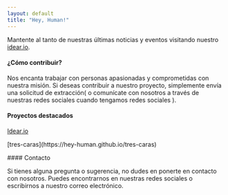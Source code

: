 ```yaml
---
layout: default
title: "Hey, Human!"
---
```



Mantente al tanto de nuestras últimas noticias y eventos visitando nuestro [idear.io](https://hey-human.github.io/jekyll-ideas-sharing-template/).

<div style="margin-top: 1em; margin-bottom: 1em;"></div>

#### ¿Cómo contribuir?
<div style="margin-top: 1em; margin-bottom: 1em;"></div>

Nos encanta trabajar con personas apasionadas y comprometidas con nuestra misión. Si deseas contribuir a nuestro proyecto, simplemente envía una solicitud de extracción( o comunícate con nosotros a través de nuestras redes sociales cuando tengamos redes sociales ).

<div style="margin-top: 1em; margin-bottom: 1em;"></div>

#### Proyectos destacados

<div style="margin-top: 1em; margin-bottom: 1em;"></div>

[Idear.io](https://hey-human.github.io/idear.io)
<div style="margin-top: 1em; margin-bottom: 1em;"></div>
[tres-caras](https://hey-human.github.io/tres-caras)

<div style="margin-top: 1em; margin-bottom: 1em;"></div>
#### Contacto
<div style="margin-top: 1em; margin-bottom: 1em;"></div>
Si tienes alguna pregunta o sugerencia, no dudes en ponerte en contacto con nosotros. Puedes encontrarnos en nuestras redes sociales o escribirnos a nuestro correo electrónico.
